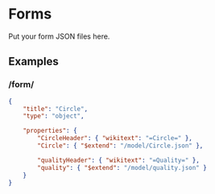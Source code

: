 Forms
=====
Put your form JSON files here.

Examples
--------

### /form/
```json
{
    "title": "Circle",
    "type": "object",

    "properties": {
        "CircleHeader": { "wikitext": "=Circle=" },
        "Circle": { "$extend": "/model/Circle.json" },

        "qualityHeader": { "wikitext": "=Quality=" },
        "quality": { "$extend": "/model/quality.json" }
    }
}
```